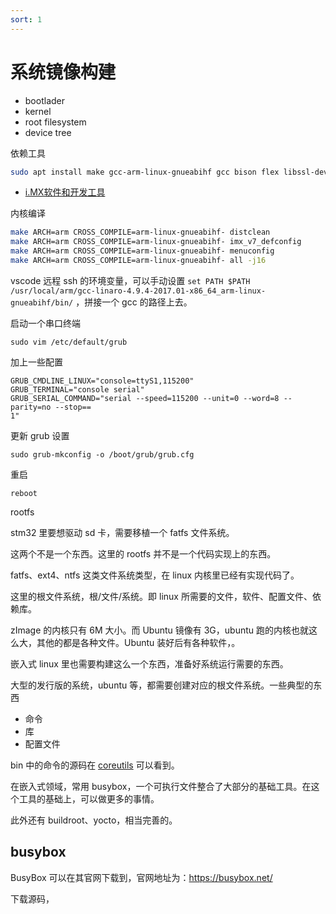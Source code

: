 ```yaml
---
sort: 1
---
```

# 系统镜像构建




- bootlader 
- kernel
- root filesystem
- device tree





依赖工具

```bash
sudo apt install make gcc-arm-linux-gnueabihf gcc bison flex libssl-dev dpkg-dev lzop vim
```


- [i.MX软件和开发工具](https://www.nxp.com.cn/design/software/embedded-software/i-mx-software:IMX-SW)

内核编译

```bash
make ARCH=arm CROSS_COMPILE=arm-linux-gnueabihf- distclean
make ARCH=arm CROSS_COMPILE=arm-linux-gnueabihf- imx_v7_defconfig
make ARCH=arm CROSS_COMPILE=arm-linux-gnueabihf- menuconfig
make ARCH=arm CROSS_COMPILE=arm-linux-gnueabihf- all -j16
```

vscode 远程 ssh 的环境变量，可以手动设置 `set PATH $PATH /usr/local/arm/gcc-linaro-4.9.4-2017.01-x86_64_arm-linux-gnueabihf/bin/` ，拼接一个 gcc 的路径上去。


启动一个串口终端
```
sudo vim /etc/default/grub
```

加上一些配置
```
GRUB_CMDLINE_LINUX="console=ttyS1,115200"
GRUB_TERMINAL="console serial"
GRUB_SERIAL_COMMAND="serial --speed=115200 --unit=0 --word=8 --parity=no --stop==
1"
```

更新 grub 设置
```
sudo grub-mkconfig -o /boot/grub/grub.cfg
```

重启
```
reboot
```



rootfs

stm32 里要想驱动 sd 卡，需要移植一个 fatfs 文件系统。

这两个不是一个东西。这里的 rootfs 并不是一个代码实现上的东西。

fatfs、ext4、ntfs 这类文件系统类型，在 linux 内核里已经有实现代码了。

这里的根文件系统，根/文件/系统。即 linux 所需要的文件，软件、配置文件、依赖库。

zImage 的内核只有 6M 大小。而 Ubuntu 镜像有 3G，ubuntu 跑的内核也就这么大，其他的都是各种文件。Ubuntu
装好后有各种软件，。

嵌入式 linux 里也需要构建这么一个东西，准备好系统运行需要的东西。

大型的发行版的系统，ubuntu 等，都需要创建对应的根文件系统。一些典型的东西
- 命令
- 库
- 配置文件


bin 中的命令的源码在 [coreutils](https://github.com/coreutils/coreutils/tree/master/src) 可以看到。

在嵌入式领域，常用 busybox，一个可执行文件整合了大部分的基础工具。在这个工具的基础上，可以做更多的事情。

此外还有 buildroot、yocto，相当完善的。

## busybox

BusyBox 可以在其官网下载到，官网地址为：https://busybox.net/

下载源码，


